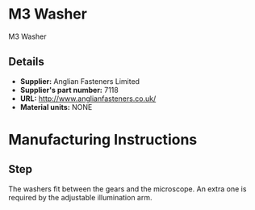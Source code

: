 # M3 Washer
M3 Washer

## Details
*   **Supplier:** Anglian Fasteners Limited
*   **Supplier's part number:** 7118
*   **URL:** http://www.anglianfasteners.co.uk/
*   **Material units:** NONE


# Manufacturing Instructions
## Step
The washers fit between the gears and the microscope.  An extra one is required by the adjustable illumination arm.



